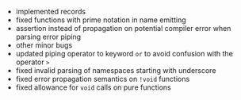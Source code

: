 - implemented records
- fixed functions with prime notation in name emitting
- assertion instead of propagation on potential compiler error when parsing error piping
- other minor bugs
- updated piping operator to keyword `or` to avoid confusion with the operator `>`
- fixed invalid parsing of namespaces starting with underscore
- fixed error propagation semantics on `!void` functions
- fixed allowance for `void` calls on pure functions

